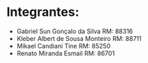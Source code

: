 # Integrantes:
- Gabriel Sun Gonçalo da Silva                RM: 88316 
- Kleber Albert de Sousa Monteiro             RM: 88711 
- Mikael Candiani Tine                        RM: 85250
- Renato Miranda Esmail                       RM: 86701
